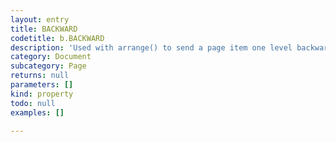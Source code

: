 ```yaml
---
layout: entry
title: BACKWARD
codetitle: b.BACKWARD
description: 'Used with arrange() to send a page item one level backward in its layer.'
category: Document
subcategory: Page
returns: null
parameters: []
kind: property
todo: null
examples: []

---
```

